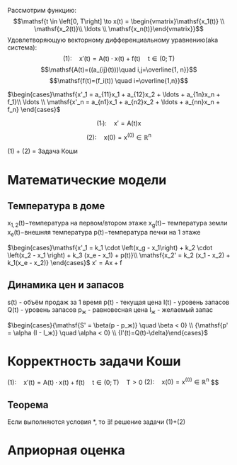 Рассмотрим функцию:
$$\mathsf{t \in \left[0, T\right] \to x(t) = \begin{vmatrix}\mathsf{x_1(t)} \\ \mathsf{x_2(t)}\\ \ldots \\ \mathsf{x_n(t)}\end{vmatrix}}$$
Удовлетворяющую векторному дифференциальному уравнению(aka система):
$$\mathsf{(1): \quad x'(t)=A(t)\cdot x(t)+f(t)\quad t\in (0; T)}$$
$$\mathsf{A(t)=((a_{ij}(t)))\quad i,j=\overline{1, n}}$$
$$\mathsf{f(t)=(f_i(t)) \quad i=\overline{1,n}}$$

$\begin{cases}\mathsf{x'_1 = a_{11}x_1 + a_{12}x_2 + \ldots + a_{1n}x_n + f_1}\\ \ldots \\ \mathsf{x'_n = a_{n1}x_1 + a_{n2}x_2 + \ldots + a_{nn}x_n + f_n} \end{cases}$



$$(1_{{}'}): \quad \mathsf{x' = A(t)x}$$
$$\mathsf{(2): \quad x(0) = x^{(0)} \in \mathbb R ^n}$$


(1) + (2) = Задача Коши


# Математические модели
## Температура в доме
$\mathsf{x_{1, 2}(t)-}$температура на первом/втором этаже
$\mathsf{x_g(t)-}$ температура земли
$\mathsf{x_e(t)-}$внешняя температура
$\mathsf{p(t)-}$температура печки на 1 этаже

$\begin{cases}\mathsf{x'_1 = k_1 \cdot \left(x_g - x_1\right) + k_2 \cdot \left(x_2 - x_1 \right) + k_3 (x_e - x_1) + p(t)}\\ \mathsf{x_2' = k_2 (x_1 - x_2) + k_1(x_e - x_2)} \end{cases}$
$\mathsf{x' = Ax + f}$
## Динамика цен и запасов
$\mathsf{s(t)}$ - объём продаж за 1 время
$\mathsf{p(t)}$ - текущая цена
$\mathsf{I(t)}$ - уровень запасов
$\mathsf{Q(t)}$ - уровень запасов
$\mathsf{p_ж}$ - равновесная цена
$\mathsf{I_ж}$ - желаемый запас

$\begin{cases}{\mathsf{S' = \beta(p - p_ж)} \quad \beta < 0} \\ {\mathsf{p' = \alpha (I - I_ж)} \quad \alpha < 0} \\ {I'(t)=Q(t)-\delta}\end{cases}$
# Корректность задачи Коши

$\mathsf{(1): \quad x'(t)=A(t)\cdot x(t)+f(t)\quad t\in (0; T)\quad T>0}$
$\mathsf{(2): \quad x(0) = x^{(0)} \in \mathbb R ^n}$
$$

## Теорема
Если выполняются условия $*$, то $\exists !$ решение задачи (1)+(2)


# Априорная оценка 